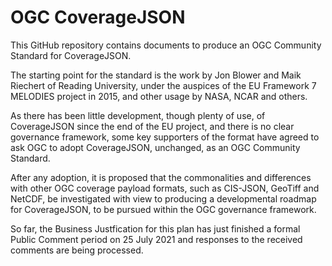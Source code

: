 # OGC CoverageJSON

This GitHub repository contains documents to produce an OGC Community Standard for CoverageJSON.

The starting point for the standard is the work by Jon Blower and Maik Riechert of Reading University, under the auspices of the EU Framework 7 MELODIES project in 2015, and other usage by NASA, NCAR and others. 

As there has been little development, though plenty of use, of CoverageJSON since the end of the EU project, and there is no clear governance framework, some key supporters of the format have agreed to ask OGC to adopt CoverageJSON, unchanged, as an OGC Community Standard.

After any adoption, it is proposed that the commonalities and differences with other OGC coverage payload formats, such as CIS-JSON, GeoTiff and NetCDF, be investigated with view to producing a developmental roadmap for CoverageJSON, to be pursued within the OGC governance framework.

So far, the Business Justfication for this plan has just finished a formal Public Comment period on 25 July 2021 and responses to the received comments are being processed.


